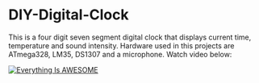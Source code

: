 # DIY-Digital-Clock
This is a four digit seven segment digital clock that displays current time, temperature and sound intensity. Hardware used in this projects are ATmega328, LM35, DS1307 and a microphone. 
Watch video below:

[![Everything Is AWESOME](https://douglasgreen.com/wp-content/uploads/2014/03/video-play-btn-featured.png)](https://drive.google.com/file/d/1vnXElHcmGrGw9iG5egyLH_UtQXofqDmo/view?usp=sharing "Everything Is AWESOME")
